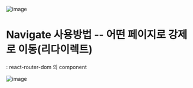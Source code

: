 

![image](https://github.com/understanding963852/604react/assets/60366769/049f156c-262a-4007-a008-265d6fa43f46)

# Navigate 사용방법  -- 어떤 페이지로 강제로 이동(리다이렉트)
: react-router-dom 의 component


![image](https://github.com/understanding963852/604react/assets/60366769/40b60cea-bfbc-4408-b41b-640e512f44ef)


